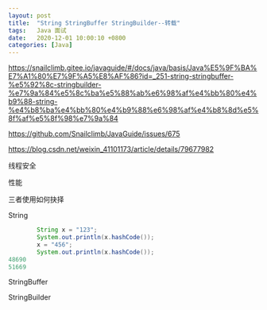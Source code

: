 ```yaml
---
layout: post
title:  "String StringBuffer StringBuilder--转载"
tags:   Java 面试
date:   2020-12-01 10:00:10 +0800
categories: [Java]
---
```


https://snailclimb.gitee.io/javaguide/#/docs/java/basis/Java%E5%9F%BA%E7%A1%80%E7%9F%A5%E8%AF%86?id=_251-string-stringbuffer-%e5%92%8c-stringbuilder-%e7%9a%84%e5%8c%ba%e5%88%ab%e6%98%af%e4%bb%80%e4%b9%88-string-%e4%b8%ba%e4%bb%80%e4%b9%88%e6%98%af%e4%b8%8d%e5%8f%af%e5%8f%98%e7%9a%84

https://github.com/Snailclimb/JavaGuide/issues/675

https://blog.csdn.net/weixin_41101173/article/details/79677982

线程安全

性能

三者使用如何抉择

String

```java
        String x = "123";
        System.out.println(x.hashCode());
        x = "456";
        System.out.println(x.hashCode());
48690
51669
```



StringBuffer

StringBuilder